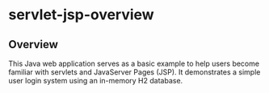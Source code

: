 # servlet-jsp-overview
## Overview
This Java web application serves as a basic example to help users become familiar with servlets and JavaServer Pages (JSP). 
It demonstrates a simple user login system using an in-memory H2 database.
